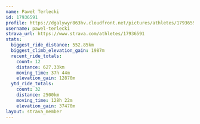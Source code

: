 ```yaml
---
name: Paweł Terlecki
id: 17936591
profile: https://dgalywyr863hv.cloudfront.net/pictures/athletes/17936591/5577025/4/large.jpg
username: pawel-terlecki
strava_url: https://www.strava.com/athletes/17936591
stats:
  biggest_ride_distance: 552.85km
  biggest_climb_elevation_gain: 1987m
  recent_ride_totals:
    count: 12
    distance: 627.33km
    moving_time: 37h 44m
    elevation_gain: 12870m
  ytd_ride_totals:
    count: 32
    distance: 2500km
    moving_time: 128h 22m
    elevation_gain: 37470m
layout: strava_member
--- 
```

